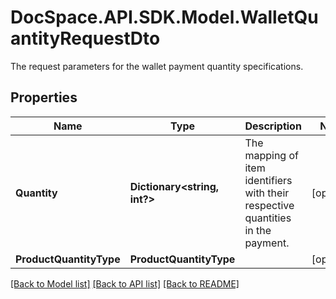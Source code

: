 # DocSpace.API.SDK.Model.WalletQuantityRequestDto
The request parameters for the wallet payment quantity specifications.

## Properties

Name | Type | Description | Notes
------------ | ------------- | ------------- | -------------
**Quantity** | **Dictionary&lt;string, int?&gt;** | The mapping of item identifiers with their respective quantities in the payment. | [optional] 
**ProductQuantityType** | **ProductQuantityType** |  | [optional] 

[[Back to Model list]](../README.md#documentation-for-models) [[Back to API list]](../README.md#documentation-for-api-endpoints) [[Back to README]](../README.md)

